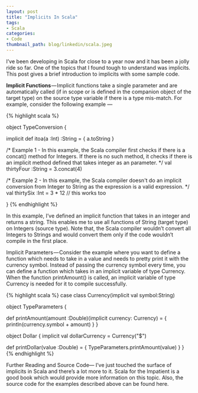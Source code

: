 ```yaml
---
layout: post
title: "Implicits In Scala"
tags:
- Scala
categories:
- Code
thumbnail_path: blog/linkedin/scala.jpeg
---  
```


I’ve been developing in Scala for close to a year now and it has been a jolly ride so far. One of the topics that I found tough to understand was implicits. This post gives a brief introduction to implicits with some sample code.

**Implicit Functions** — Implicit functions take a single parameter and are automatically called (if in scope or is defined in the companion object of the target type) on the source type variable if there is a type mis-match. For example, consider the following example —

{% highlight scala %}

object TypeConversion {

  implicit def itoa(a :Int) :String = {
    a.toString
  }

  /*
   Example 1 -
      In this example, the Scala compiler first checks if there is a concat() method for Integers. If there is no such method, it checks if there is an implicit method defined that takes integer as an parameter.
    */
  val thirtyFour :String = 3.concat(4)

  /*
  Example 2 -
    In this example, the Scala compiler doesn't do an implicit conversion from Integer to
    String as the expression is a valid expression.
   */
  val thirtySix :Int = 3 * 12 // this works too

}
{% endhighlight %}

In this example, I’ve defined an implicit function that takes in an integer and returns a string. This enables me to use all functions of String (target type) on Integers (source type). Note that, the Scala compiler wouldn’t convert all Integers to Strings and would convert them only if the code wouldn’t compile in the first place.

Implicit Parameters — Consider the example where you want to define a function which needs to take in a value and needs to pretty print it with the currency symbol. Instead of passing the currency symbol every time, you can define a function which takes in an implicit variable of type Currency. When the function printAmount() is called, an implicit variable of type Currency is needed for it to compile successfully.

{% highlight scala %}
case class Currency(implicit val symbol:String)

object TypeParameters {

  def printAmount(amount :Double)(implicit currency: Currency) = {
    println(currency.symbol + amount)
  }
}

object Dollar {
  implicit val dollarCurrency = Currency("$")

  def printDollar(value :Double) = {
    TypeParameters.printAmount(value)
  }
}
{% endhighlight %}


Further Reading and Source Code— I’ve just touched the surface of implicits in Scala and there’s a lot more to it. Scala for the Impatient is a good book which would provide more information on this topic. Also, the source code for the examples described above can be found here.